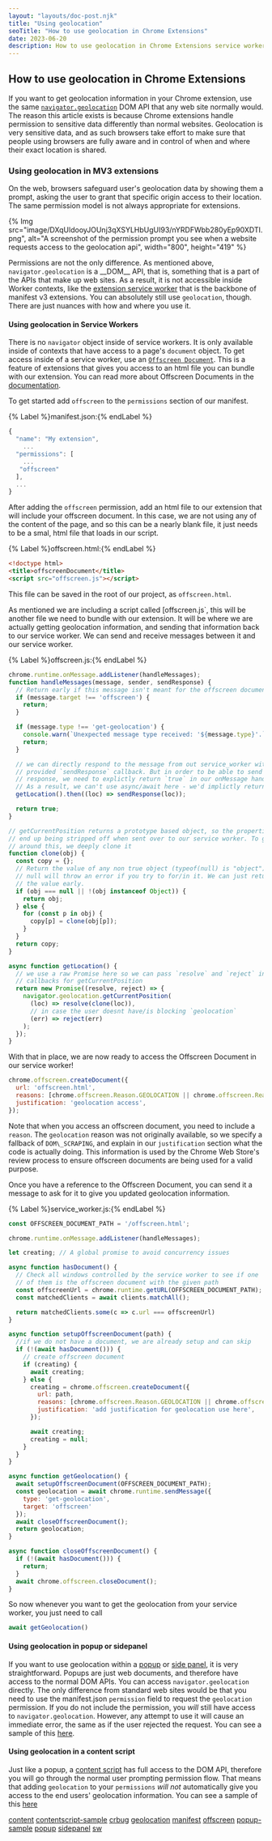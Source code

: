 ```yaml
---
layout: "layouts/doc-post.njk"
title: "Using geolocation"
seoTitle: "How to use geolocation in Chrome Extensions"
date: 2023-06-20
description: How to use geolocation in Chrome Extensions service worker, popup, sidepanel or content script
---
```


<!-- Copy and paste the converted output. -->


## How to use geolocation in Chrome Extensions


 If you want to get geolocation information in your Chrome extension,  use the same [`navigator.geolocation`](geolocation) DOM API that any web site normally would. The reason this article exists is because Chrome extensions handle permission to sensitive data differently than normal websites. Geolocation is very sensitive data, and as such browsers take effort to make sure that people using browsers are fully aware and in control of when and where their exact location is shared.


### Using geolocation in MV3 extensions

On the web, browsers safeguard user's geolocation data by showing them a prompt, asking the user to grant that specific origin access to their location. The same permission model is not always appropriate for extensions.


{% Img src="image/DXqUldooyJOUnj3qXSYLHbUgUI93/nYRDFWbb280yEp90XDTI.png", alt="A screenshot of the permission prompt you see when a website requests access to the geolocation api", width="800", height="419" %}

Permissions are not the only difference. As mentioned above, `navigator.geolocation` is a \_\_DOM\_\_ API, that is, something that is a part of the APIs that make up web sites. As a result, it is not accessible inside Worker contexts, like the [extension service worker](sw) that is the backbone of manifest v3 extensions. You can absolutely still use `geolocation`, though. There are just nuances with how and where you use it.


#### Using geolocation in Service Workers

There is no `navigator` object inside of service workers. It is only available inside of contexts that have access to a page's `document` object. To get access inside of a service worker, use an [`Offscreen Document`](offscreen). This is a feature of extensions that gives you access to an html file you can bundle with our extension. You can read more about Offscreen Documents in the [documentation](offscreen). 

To get started add `offscreen` to the `permissions` section of our manifest.

{% Label %}manifest.json:{% endLabel %}
```js
{
  "name": "My extension",
    ...
  "permissions": [
    ...
   "offscreen"
  ],
  ...
}
```

After adding  the `offscreen` permission, add an html file to our extension that will include your offscreen document. In this case, we are not using any of the content of the page, and so this can be a nearly blank file, it just needs to be a smal, html file that loads in our script.

{% Label %}offscreen.html:{% endLabel %}

```html
<!doctype html>
<title>offscreenDocument</title>
<script src="offscreen.js"></script>
```

This file can be saved in the root of our project, as `offscreen.html`.

As mentioned we are including a script called [offscreen.js`, this will be another file we need to bundle with our extension. It will be where we are actually getting geolocation information, and sending that information back to our service worker. We can send and receive messages between it and our service worker.

{% Label %}offscreen.js:{% endLabel %}
```js
chrome.runtime.onMessage.addListener(handleMessages);
function handleMessages(message, sender, sendResponse) {
  // Return early if this message isn't meant for the offscreen document.
  if (message.target !== 'offscreen') {
    return;
  }

  if (message.type !== 'get-geolocation') {
    console.warn(`Unexpected message type received: '${message.type}'.`);
    return;
  }

  // we can directly respond to the message from out service_worker with the
  // provided `sendResponse` callback. But in order to be able to send an async
  // response, we need to explictly return `true` in our onMessage handler
  // As a result, we can't use async/await here - we'd implictly return a Promise.
  getLocation().then((loc) => sendResponse(loc));

  return true;
}

// getCurrentPosition returns a prototype based object, so the properties
// end up being stripped off when sent over to our service worker. To get
// around this, we deeply clone it
function clone(obj) {
  const copy = {};
  // Return the value of any non true object (typeof(null) is "object") directly.
  // null will throw an error if you try to for/in it. We can just return
  // the value early.
  if (obj === null || !(obj instanceof Object)) {
    return obj;
  } else {
    for (const p in obj) {
      copy[p] = clone(obj[p]);
    }
  }
  return copy;
}

async function getLocation() {
  // we use a raw Promise here so we can pass `resolve` and `reject` into the
  // callbacks for getCurrentPosition
  return new Promise((resolve, reject) => {
    navigator.geolocation.getCurrentPosition(
      (loc) => resolve(clone(loc)),
      // in case the user doesnt have/is blocking `geolocation`
      (err) => reject(err)
    );
  });
}
```


With that in place, we are now ready to access the Offscreen Document in our service worker!

```js
chrome.offscreen.createDocument({
  url: 'offscreen.html',
  reasons: [chrome.offscreen.Reason.GEOLOCATION || chrome.offscreen.Reason.DOM_SCRAPING],
  justification: 'geolocation access',
});
```

Note that when you access an offscreen document, you need to include a `reason`. The `geolocation` reason was not originally available, so we specify a fallback of `DOM\_SCRAPING`, and explain in our `justification` section what the code is actually doing. This information is used by the Chrome Web Store's review process to ensure offscreen documents are being used for a valid purpose.

Once you have a reference to the Offscreen Document, you can send it a message to ask for it to give you updated geolocation information.

{% Label %}service\_worker.js:{% endLabel %}
```js
const OFFSCREEN_DOCUMENT_PATH = '/offscreen.html';

chrome.runtime.onMessage.addListener(handleMessages);

let creating; // A global promise to avoid concurrency issues

async function hasDocument() {
  // Check all windows controlled by the service worker to see if one
  // of them is the offscreen document with the given path
  const offscreenUrl = chrome.runtime.getURL(OFFSCREEN_DOCUMENT_PATH);
  const matchedClients = await clients.matchAll();

  return matchedClients.some(c => c.url === offscreenUrl)
}

async function setupOffscreenDocument(path) {
  //if we do not have a document, we are already setup and can skip
  if (!(await hasDocument())) {
    // create offscreen document
    if (creating) {
      await creating;
    } else {
      creating = chrome.offscreen.createDocument({
        url: path,
        reasons: [chrome.offscreen.Reason.GEOLOCATION || chrome.offscreen.Reason.DOM_SCRAPING],
        justification: 'add justification for geolocation use here',
      });

      await creating;
      creating = null;
    }
  }
}

async function getGeolocation() {
  await setupOffscreenDocument(OFFSCREEN_DOCUMENT_PATH);
  const geolocation = await chrome.runtime.sendMessage({
    type: 'get-geolocation',
    target: 'offscreen'
  });
  await closeOffscreenDocument();
  return geolocation;
}

async function closeOffscreenDocument() {
  if (!(await hasDocument())) {
    return;
  }
  await chrome.offscreen.closeDocument();
}
```

So now whenever you want to get the geolocation from your service worker, you just need to call

```js
await getGeolocation()
```

#### Using geolocation in popup or sidepanel

If you want to use geolocation within a [popup](popup) or [side panel](sidepanel), it is very straightforward. Popups are just web documents, and therefore have access to the normal DOM APIs. You can access `navigator.geolocation` directly. The only difference from standard web sites would be that you need to use the manifest.json `permission` field to request the `geolocation` permission.  If you do not include the permission, you _will_ still have access to `navigator.geolocation`. However, any attempt to use it will cause an immediate error, the same as if the user rejected the request. You can see a sample of this [here](popup-sample).


#### Using geolocation in a content script

Just like a popup, a [content script](content)  has full access to the DOM API, therefore you will go through the normal user prompting permission flow. That means that adding  `geolocation` to your `permissions` _will not_ automatically give you access to the end users' geolocation information. You can see a sample of this [here](contentscript-sample)

[content](docs/extensions/mv3/content\_scripts/)
[contentscript-sample](https://github.com/GoogleChrome/chrome-extensions-samples/tree/main/functional-samples/cookbook.geolocation-contentscript)
[crbug](https://bugs.chromium.org/p/chromium/issues/list?q=component%3APlatform%3EExtensions%20geolocation)
[geolocation](https://developer.mozilla.org/docs/Web/API/Navigator/geolocation)
[manifest](docs/extensions/mv3/manifest/)
[offscreen](docs/extensions/reference/offscreen/)
[popup-sample](https://github.com/GoogleChrome/chrome-extensions-samples/tree/main/functional-samples/cookbook.geolocation-popup)
[popup](docs/extensions/reference/action/#popup)
[sidepanel](docs/extensions/reference/sidePanel/)
[sw](docs/extensions/mv3/service\_workers/)
